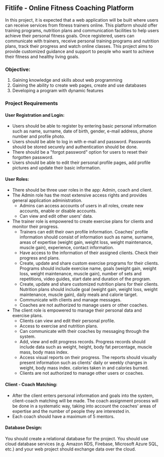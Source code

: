 ## Fitlife - Online Fitness Coaching Platform
In this project, it is expected that a web application will be built where users can receive services from fitness trainers online. This platform should offer training programs, nutrition plans and communication facilities to help users achieve their personal fitness goals. Once registered, users can communicate with trainers, receive personal training programs and nutrition plans, track their progress and watch online classes. This project aims to provide customized guidance and support to people who want to achieve their fitness and healthy living goals.
### Objective:
1. Gaining knowledge and skills about web programming
2. Gaining the ability to create web pages, create and use databases
3. Developing a program with dynamic features

### Project Requirements
#### User Registration and Login:
- Users should be able to register by entering basic personal information such as name, surname, date of birth, gender, e-mail address, phone number and profile photo.
- Users should be able to log in with e-mail and password. Passwords should be stored securely and authentication should be done.
- There should be a "forgot password" option for users to reset their forgotten password.
- Users should be able to edit their personal profile pages, add profile pictures and update their basic information.
#### User Roles:
- There should be three user roles in the app: Admin, coach and client.
- The Admin role has the most extensive access rights and provides general application administration.
  - Admins can access accounts of users in all roles, create new accounts, enable or disable accounts.
  - Can view and edit other users' data.
- The trainer role is empowered to create exercise plans for clients and monitor their progress.
  - Trainers can edit their own profile information. Coaches' profile information should consist of information such as name, surname, areas of expertise (weight gain, weight loss, weight maintenance, muscle gain), experience, contact information.
  - Have access to the information of their assigned clients. Check their progress and plans.
  - Create, update and share custom exercise programs for their clients. Programs should include exercise name, goals (weight gain, weight loss, weight maintenance, muscle gain), number of sets and repetitions, video guides, start date and duration of the program.
  - Create, update and share customized nutrition plans for their clients. Nutrition plans should include goal (weight gain, weight loss, weight maintenance, muscle gain), daily meals and calorie target.
  - Communicate with clients and manage messages.
  - Coaches are not authorized to manage users or other coaches.
- The client role is empowered to manage their personal data and exercise plans.
  - Clients can view and edit their personal profile.
  - Access to exercise and nutrition plans.
  - Can communicate with their coaches by messaging through the system.
  - Add, view and edit progress records. Progress records should include data such as weight, height, body fat percentage, muscle mass, body mass index.
  - Access visual reports on their progress. The reports should visually present information such as clients' daily or weekly changes in weight, body mass index. calories taken in and calories burned.
  - Clients are not authorized to manage other users or coaches.
#### Client - Coach Matching:
- After the client enters personal information and goals into the system, client-coach matching will be made. The coach assignment process will be done in a systematic way, taking into account the coaches' areas of expertise and the number of people they are interested in.
- Each coach should have a maximum of 5 mentors.
#### Database Design: 
You should create a relational database for the project. You should use cloud database services (e.g. Amazon RDS, Firebase, Microsoft Azure SQL, etc.) and your web project should exchange data over the cloud.
